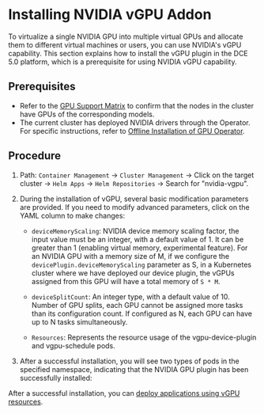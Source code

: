 # Installing NVIDIA vGPU Addon

To virtualize a single NVIDIA GPU into multiple virtual GPUs and allocate them to different virtual machines or users, you can use NVIDIA's vGPU capability.
This section explains how to install the vGPU plugin in the DCE 5.0 platform, which is a prerequisite for using NVIDIA vGPU capability.

## Prerequisites

- Refer to the [GPU Support Matrix](../../gpu_matrix.md) to confirm that the nodes in the cluster have GPUs of the corresponding models.
- The current cluster has deployed NVIDIA drivers through the Operator. For specific instructions, refer to [Offline Installation of GPU Operator](../install_nvidia_driver_of_operator.md).

## Procedure

1. Path: `Container Management` -> `Cluster Management` -> Click on the target cluster -> `Helm Apps` -> `Helm Repositories` -> Search for "nvidia-vgpu".

    

2. During the installation of vGPU, several basic modification parameters are provided. If you need to modify advanced parameters, click on the YAML column to make changes:

    - `deviceMemoryScaling`: NVIDIA device memory scaling factor, the input value must be an integer, with a default value of 1. It can be greater than 1 (enabling virtual memory, experimental feature). For an NVIDIA GPU with a memory size of M, if we configure the `devicePlugin.deviceMemoryScaling` parameter as S, in a Kubernetes cluster where we have deployed our device plugin, the vGPUs assigned from this GPU will have a total memory of `S * M`.

    - `deviceSplitCount`: An integer type, with a default value of 10. Number of GPU splits, each GPU cannot be assigned more tasks than its configuration count. If configured as N, each GPU can have up to N tasks simultaneously.

    - `Resources`: Represents the resource usage of the vgpu-device-plugin and vgpu-schedule pods.

    

3. After a successful installation, you will see two types of pods in the specified namespace, indicating that the NVIDIA GPU plugin has been successfully installed:

    

After a successful installation, you can [deploy applications using vGPU resources](vgpu_user.md).
